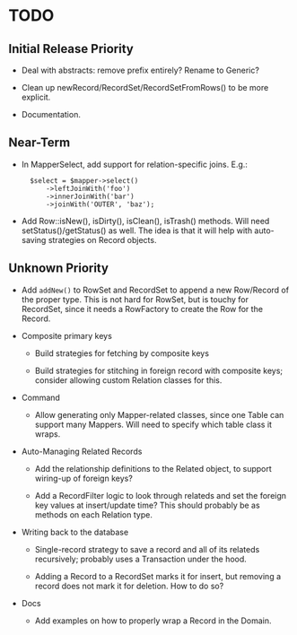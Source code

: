 # TODO

## Initial Release Priority

- Deal with abstracts: remove prefix entirely? Rename to Generic?

- Clean up newRecord/RecordSet/RecordSetFromRows() to be more explicit.

- Documentation.

## Near-Term

- In MapperSelect, add support for relation-specific joins. E.g.:

        $select = $mapper->select()
            ->leftJoinWith('foo')
            ->innerJoinWith('bar')
            ->joinWith('OUTER', 'baz');

- Add Row::isNew(), isDirty(), isClean(), isTrash() methods. Will need setStatus()/getStatus() as well. The idea is that it will help with auto-saving strategies on Record objects.

## Unknown Priority

- Add `addNew()` to RowSet and RecordSet to append a new Row/Record of the proper type. This is not hard for RowSet, but is touchy for RecordSet, since it needs a RowFactory to create the Row for the Record.

- Composite primary keys

    - Build strategies for fetching by composite keys

    - Build strategies for stitching in foreign record with composite keys; consider allowing custom Relation classes for this.

- Command

    - Allow generating only Mapper-related classes, since one Table can support many Mappers. Will need to specify which table class it wraps.

- Auto-Managing Related Records

    - Add the relationship definitions to the Related object, to support wiring-up of foreign keys?

    - Add a RecordFilter logic to look through relateds and set the foreign key values at insert/update time? This should probably be as methods on each Relation type.

- Writing back to the database

    - Single-record strategy to save a record and all of its relateds recursively; probably uses a Transaction under the hood.

    - Adding a Record to a RecordSet marks it for insert, but removing a record does not mark it for deletion. How to do so?

- Docs

    - Add examples on how to properly wrap a Record in the Domain.
